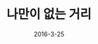 ---
layout: post
title: "  나만이 없는 거리"
path: 나만이 없는 거리
num: 12
date: 2016-3-25
categories:
- ani
- 2016-1
tags: [나만이 없는 거리]
img: https://lh3.googleusercontent.com/-H_kGyBfkuBs/VvVHfRh1vWI/AAAAAAAAscE/7aQLfRrDgZk/w500-h400-c/
---